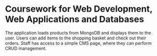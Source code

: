 # Coursework for Web Development, Web Applications and Databases

The application loads products from MongoDB and displays them to the user. Users can add items to the shopping basket and check out their orders. Staff has access to a simple CMS page, where they can perform CRUD management.
